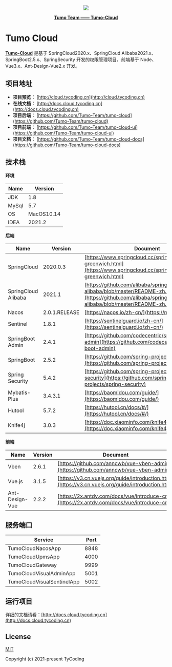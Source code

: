 <p align="center">
    <img src="http://cdn.tycoding.cn/MIK-WxRzP9.png" />
</p>
<p align="center">
    <a href="https://github.com/Tumo-Team" target="_blank">
        <strong>Tumo Team —— Tumo-Cloud</strong>
    </a>
</p>

# Tumo Cloud

**[Tumo-Cloud](https://github.com/Tumo-Team/tumo-cloud)** 是基于 SpringCloud2020.x、SpringCloud Alibaba2021.x、SpringBoot2.5.x、SpringSecurity 开发的权限管理项目，前端基于 Node、Vue3.x、Ant-Design-Vue2.x 开发。

## 项目地址

- **项目预览：** [http://cloud.tycoding.cn](http://cloud.tycoding.cn)
- **在线文档：** [http://docs.cloud.tycoding.cn](http://docs.cloud.tycoding.cn)
- **项目后端：** [https://github.com/Tumo-Team/tumo-cloud](https://github.com/Tumo-Team/tumo-cloud)
- **项目前端：** [https://github.com/Tumo-Team/tumo-cloud-ui](https://github.com/Tumo-Team/tumo-cloud-ui)
- **项目文档：** [https://github.com/Tumo-Team/tumo-cloud-docs](https://github.com/Tumo-Team/tumo-cloud-docs)

## 技术栈

**环境**

| Name  | Version    |
| ----- | ---------- |
| JDK   | 1.8        |
| MySql | 5.7        |
| OS    | MacOS10.14 |
| IDEA  | 2021.2     |

**后端**

| Name | Version | Document |
| --- | --- | --- |
| SpringCloud | 2020.0.3 | [https://www.springcloud.cc/spring-cloud-greenwich.html](https://www.springcloud.cc/spring-cloud-greenwich.html) |
| SpringCloud Alibaba | 2021.1 | [https://github.com/alibaba/spring-cloud-alibaba/blob/master/README-zh.md](https://github.com/alibaba/spring-cloud-alibaba/blob/master/README-zh.md) |
| Nacos | 2.0.1.RELEASE | [https://nacos.io/zh-cn/](https://nacos.io/zh-cn/) |
| Sentinel | 1.8.1 | [https://sentinelguard.io/zh-cn/](https://sentinelguard.io/zh-cn/) |
| SpringBoot Admin | 2.4.1 | [https://github.com/codecentric/spring-boot-admin](https://github.com/codecentric/spring-boot-admin) |
| SpringBoot | 2.5.2 | [https://github.com/spring-projects/spring-boot](https://github.com/spring-projects/spring-boot) |
| Spring Security | 5.4.2 | [https://github.com/spring-projects/spring-security](https://github.com/spring-projects/spring-security) |
| Mybatis-Plus | 3.4.3.1 | [https://baomidou.com/guide/](https://baomidou.com/guide/) |
| Hutool | 5.7.2 | [https://hutool.cn/docs/#/](https://hutool.cn/docs/#/) |
| Knife4j | 3.0.3 | [https://doc.xiaominfo.com/knife4j/documentation/](https://doc.xiaominfo.com/knife4j/documentation/) |

**前端**

| Name | Version | Document |
| --- | --- | --- |
| Vben | 2.6.1 | [https://github.com/anncwb/vue-vben-admin](https://github.com/anncwb/vue-vben-admin) |
| Vue.js | 3.1.5 | [https://v3.cn.vuejs.org/guide/introduction.html](https://v3.cn.vuejs.org/guide/introduction.html) |
| Ant-Design-Vue | 2.2.2 | [https://2x.antdv.com/docs/vue/introduce-cn/](https://2x.antdv.com/docs/vue/introduce-cn/) |

## 服务端口

| Service                    | Port |
| -------------------------- | ---- |
| TumoCloudNacosApp          | 8848 |
| TumoCloudUpmsApp           | 4000 |
| TumoCloudGateway           | 9999 |
| TumoCloudVisualAdminApp    | 5001 |
| TumoCloudVisualSentinelApp | 5002 |

## 运行项目

详细的文档请看：[http://docs.cloud.tycoding.cn](http://docs.cloud.tycoding.cn)

## License

[MIT](https://github.com/Tumo-Team/tumo-cloud/blob/master/LICENSE)

Copyright (c) 2021-present TyCoding
